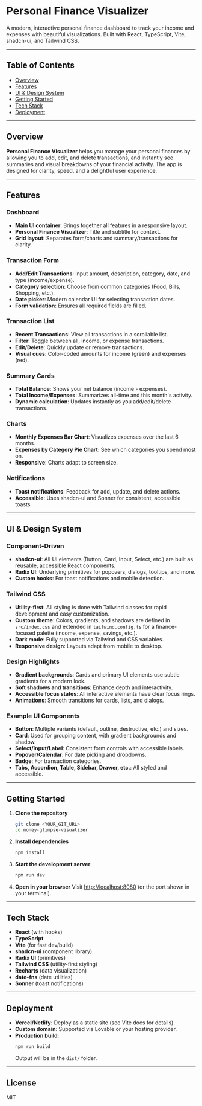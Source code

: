 # Personal Finance Visualizer

A modern, interactive personal finance dashboard to track your income and expenses with beautiful visualizations. Built with React, TypeScript, Vite, shadcn-ui, and Tailwind CSS.

---

## Table of Contents
- [Overview](#overview)
- [Features](#features)
- [UI & Design System](#ui--design-system)
- [Getting Started](#getting-started)
- [Tech Stack](#tech-stack)
- [Deployment](#deployment)

---

## Overview

**Personal Finance Visualizer** helps you manage your personal finances by allowing you to add, edit, and delete transactions, and instantly see summaries and visual breakdowns of your financial activity. The app is designed for clarity, speed, and a delightful user experience.

---

## Features

### Dashboard
- **Main UI container**: Brings together all features in a responsive layout.
- **Personal Finance Visualizer**: Title and subtitle for context.
- **Grid layout**: Separates form/charts and summary/transactions for clarity.

### Transaction Form
- **Add/Edit Transactions**: Input amount, description, category, date, and type (income/expense).
- **Category selection**: Choose from common categories (Food, Bills, Shopping, etc.).
- **Date picker**: Modern calendar UI for selecting transaction dates.
- **Form validation**: Ensures all required fields are filled.

### Transaction List
- **Recent Transactions**: View all transactions in a scrollable list.
- **Filter**: Toggle between all, income, or expense transactions.
- **Edit/Delete**: Quickly update or remove transactions.
- **Visual cues**: Color-coded amounts for income (green) and expenses (red).

### Summary Cards
- **Total Balance**: Shows your net balance (income - expenses).
- **Total Income/Expenses**: Summarizes all-time and this month's activity.
- **Dynamic calculation**: Updates instantly as you add/edit/delete transactions.

### Charts
- **Monthly Expenses Bar Chart**: Visualizes expenses over the last 6 months.
- **Expenses by Category Pie Chart**: See which categories you spend most on.
- **Responsive**: Charts adapt to screen size.

### Notifications
- **Toast notifications**: Feedback for add, update, and delete actions.
- **Accessible**: Uses shadcn-ui and Sonner for consistent, accessible toasts.

---

## UI & Design System

### Component-Driven
- **shadcn-ui**: All UI elements (Button, Card, Input, Select, etc.) are built as reusable, accessible React components.
- **Radix UI**: Underlying primitives for popovers, dialogs, tooltips, and more.
- **Custom hooks**: For toast notifications and mobile detection.

### Tailwind CSS
- **Utility-first**: All styling is done with Tailwind classes for rapid development and easy customization.
- **Custom theme**: Colors, gradients, and shadows are defined in `src/index.css` and extended in `tailwind.config.ts` for a finance-focused palette (income, expense, savings, etc.).
- **Dark mode**: Fully supported via Tailwind and CSS variables.
- **Responsive design**: Layouts adapt from mobile to desktop.

### Design Highlights
- **Gradient backgrounds**: Cards and primary UI elements use subtle gradients for a modern look.
- **Soft shadows and transitions**: Enhance depth and interactivity.
- **Accessible focus states**: All interactive elements have clear focus rings.
- **Animations**: Smooth transitions for cards, lists, and dialogs.

### Example UI Components
- **Button**: Multiple variants (default, outline, destructive, etc.) and sizes.
- **Card**: Used for grouping content, with gradient backgrounds and shadow.
- **Select/Input/Label**: Consistent form controls with accessible labels.
- **Popover/Calendar**: For date picking and dropdowns.
- **Badge**: For transaction categories.
- **Tabs, Accordion, Table, Sidebar, Drawer, etc.**: All styled and accessible.

---

## Getting Started

1. **Clone the repository**
   ```sh
   git clone <YOUR_GIT_URL>
   cd money-glimpse-visualizer
   ```
2. **Install dependencies**
   ```sh
   npm install
   ```
3. **Start the development server**
   ```sh
   npm run dev
   ```
4. **Open in your browser**
   Visit [http://localhost:8080](http://localhost:8080) (or the port shown in your terminal).

---

## Tech Stack
- **React** (with hooks)
- **TypeScript**
- **Vite** (for fast dev/build)
- **shadcn-ui** (component library)
- **Radix UI** (primitives)
- **Tailwind CSS** (utility-first styling)
- **Recharts** (data visualization)
- **date-fns** (date utilities)
- **Sonner** (toast notifications)

---

## Deployment

- **Vercel/Netlify**: Deploy as a static site (see Vite docs for details).
- **Custom domain**: Supported via Lovable or your hosting provider.
- **Production build**:
  ```sh
  npm run build
  ```
  Output will be in the `dist/` folder.

---

## License

MIT 